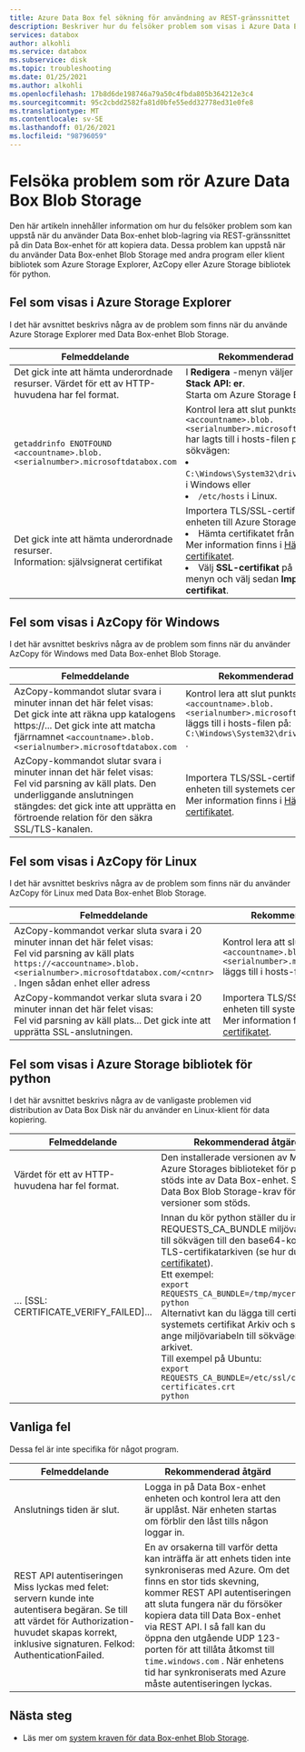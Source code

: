 ```yaml
---
title: Azure Data Box fel sökning för användning av REST-gränssnittet | Microsoft Docs
description: Beskriver hur du felsöker problem som visas i Azure Data Box när data kopiering sker via REST-gränssnittet.
services: databox
author: alkohli
ms.service: databox
ms.subservice: disk
ms.topic: troubleshooting
ms.date: 01/25/2021
ms.author: alkohli
ms.openlocfilehash: 17b8d6de198746a79a50c4fbda805b364212e3c4
ms.sourcegitcommit: 95c2cbdd2582fa81d0bfe55edd32778ed31e0fe8
ms.translationtype: MT
ms.contentlocale: sv-SE
ms.lasthandoff: 01/26/2021
ms.locfileid: "98796059"
---
```

# <a name="troubleshoot-issues-related-to-azure-data-box-blob-storage"></a>Felsöka problem som rör Azure Data Box Blob Storage

Den här artikeln innehåller information om hur du felsöker problem som kan uppstå när du använder Data Box-enhet blob-lagring via REST-gränssnittet på din Data Box-enhet för att kopiera data. Dessa problem kan uppstå när du använder Data Box-enhet Blob Storage med andra program eller klient bibliotek som Azure Storage Explorer, AzCopy eller Azure Storage bibliotek för python.

## <a name="errors-seen-in-azure-storage-explorer"></a>Fel som visas i Azure Storage Explorer

I det här avsnittet beskrivs några av de problem som finns när du använde Azure Storage Explorer med Data Box-enhet Blob Storage.

|Felmeddelande  |Rekommenderad åtgärd |
|---------|---------|
|Det gick inte att hämta underordnade resurser. Värdet för ett av HTTP-huvudena har fel format.|I **Redigera** -menyn väljer du **mål Azure Stack API: er**. <br>Starta om Azure Storage Explorer.|
|`getaddrinfo ENOTFOUND <accountname>.blob.<serialnumber>.microsoftdatabox.com` |Kontrol lera att slut punkts namnet `<accountname>.blob.<serialnumber>.microsoftdatabox.com` har lagts till i hosts-filen på den här sökvägen: <li>`C:\Windows\System32\drivers\etc\hosts` i Windows eller </li><li> `/etc/hosts` i Linux.</li>|
|Det gick inte att hämta underordnade resurser. <br>Information: självsignerat certifikat |Importera TLS/SSL-certifikatet för enheten till Azure Storage Explorer: <li>Hämta certifikatet från Azure Portal. Mer information finns i [Hämta certifikatet](data-box-deploy-copy-data-via-rest.md#download-certificate).</li><li>Välj **SSL-certifikat** på **Redigera** -menyn och välj sedan **Importera certifikat**.</li>|

## <a name="errors-seen-in-azcopy-for-windows"></a>Fel som visas i AzCopy för Windows

I det här avsnittet beskrivs några av de problem som finns när du använder AzCopy för Windows med Data Box-enhet Blob Storage.

|Felmeddelande  |Rekommenderad åtgärd |
|---------|---------|
|AzCopy-kommandot slutar svara i minuter innan det här felet visas: <br>Det gick inte att räkna upp katalogens https://... Det gick inte att matcha fjärrnamnet `<accountname>.blob.<serialnumber>.microsoftdatabox.com`|Kontrol lera att slut punkts namnet `<accountname>.blob.<serialnumber>.microsoftdatabox.com` läggs till i hosts-filen på: `C:\Windows\System32\drivers\etc\hosts` .|
|AzCopy-kommandot slutar svara i minuter innan det här felet visas: <br>Fel vid parsning av käll plats. Den underliggande anslutningen stängdes: det gick inte att upprätta en förtroende relation för den säkra SSL/TLS-kanalen.|Importera TLS/SSL-certifikatet för enheten till systemets certifikat arkiv. Mer information finns i [Hämta certifikatet](data-box-deploy-copy-data-via-rest.md#download-certificate).|


## <a name="errors-seen-in-azcopy-for-linux"></a>Fel som visas i AzCopy för Linux

I det här avsnittet beskrivs några av de problem som finns när du använder AzCopy för Linux med Data Box-enhet Blob Storage.

|Felmeddelande  |Rekommenderad åtgärd |
|---------|---------|
|AzCopy-kommandot verkar sluta svara i 20 minuter innan det här felet visas: <br>Fel vid parsning av käll plats `https://<accountname>.blob.<serialnumber>.microsoftdatabox.com/<cntnr>` . Ingen sådan enhet eller adress|Kontrol lera att slut punkts namnet `<accountname>.blob.<serialnumber>.microsoftdatabox.com` läggs till i hosts-filen på: `/etc/hosts` .|
|AzCopy-kommandot verkar sluta svara i 20 minuter innan det här felet visas: <br>Fel vid parsning av käll plats... Det gick inte att upprätta SSL-anslutningen.|Importera TLS/SSL-certifikatet för enheten till systemets certifikat arkiv. Mer information finns i [Hämta certifikatet](data-box-deploy-copy-data-via-rest.md#download-certificate).|

## <a name="errors-seen-in-azure-storage-library-for-python"></a>Fel som visas i Azure Storage bibliotek för python

I det här avsnittet beskrivs några av de vanligaste problemen vid distribution av Data Box Disk när du använder en Linux-klient för data kopiering.

|Felmeddelande  |Rekommenderad åtgärd |
|---------|---------|
|Värdet för ett av HTTP-huvudena har fel format. |Den installerade versionen av Microsoft Azure Storages biblioteket för python stöds inte av Data Box-enhet. Se Azure Data Box Blob Storage-krav för versioner som stöds.|
|… [SSL: CERTIFICATE_VERIFY_FAILED]...|Innan du kör python ställer du in REQUESTS_CA_BUNDLE miljövariabeln till sökvägen till den base64-kodade TLS-certifikatarkiven (se hur du [hämtar certifikatet](data-box-deploy-copy-data-via-rest.md#download-certificate)). <br>Ett exempel:<br>`export REQUESTS_CA_BUNDLE=/tmp/mycert.cer` <br>`python` <br>Alternativt kan du lägga till certifikatet i systemets certifikat Arkiv och sedan ange miljövariabeln till sökvägen för arkivet. <br> Till exempel på Ubuntu: <br>`export REQUESTS_CA_BUNDLE=/etc/ssl/certs/ca-certificates.crt` <br>`python`|


## <a name="common-errors"></a>Vanliga fel

Dessa fel är inte specifika för något program.

|Felmeddelande  |Rekommenderad åtgärd |
|---------|---------|
|Anslutnings tiden är slut. |Logga in på Data Box-enhet enheten och kontrol lera att den är upplåst. När enheten startas om förblir den låst tills någon loggar in.|
|REST API autentiseringen Miss lyckas med felet: servern kunde inte autentisera begäran. Se till att värdet för Authorization-huvudet skapas korrekt, inklusive signaturen. Felkod: AuthenticationFailed. |En av orsakerna till varför detta kan inträffa är att enhets tiden inte synkroniseras med Azure. Om det finns en stor tids skevning, kommer REST API autentiseringen att sluta fungera när du försöker kopiera data till Data Box-enhet via REST API. I så fall kan du öppna den utgående UDP 123-porten för att tillåta åtkomst till `time.windows.com` . När enhetens tid har synkroniserats med Azure måste autentiseringen lyckas. |

## <a name="next-steps"></a>Nästa steg

- Läs mer om [system kraven för data Box-enhet Blob Storage](data-box-system-requirements-rest.md).
